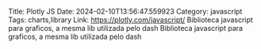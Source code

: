 Title: Plotly JS
Date: 2024-02-10T13:56:47.559923
Category: javascript
Tags: charts,library
Link: https://plotly.com/javascript/
Biblioteca javascript para graficos, a mesma lib utilizada pelo dash
Biblioteca javascript para graficos, a mesma lib utilizada pelo dash
